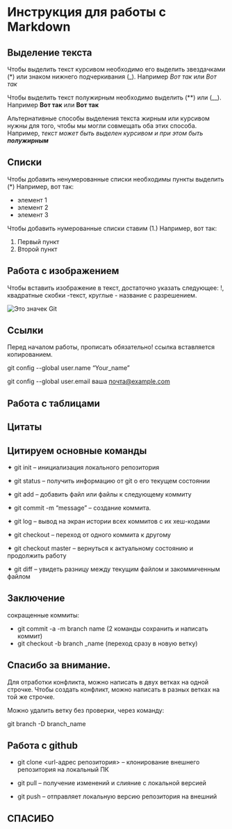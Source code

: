 # Инструкция для работы с Markdown

## Выделение текста

Чтобы выделить текст курсивом необходимо его выделить звездачками (*) или знаком нижнего подчеркивания (_). Например *Вот так* или _Вот так_

Чтобы выделить текст полужирным необходимо выделить (**) или (__). Например **Вот так** или __Вот так__

Альтернативные способы выделения текста жирным или курсивом нужны для того, чтобы мы могли совмещать оба этих способа. Например, _текст может быть выделен курсивом и при этом быть **полужирным**_


## Списки

Чтобы добавить ненумерованные списки необходимы пункты выделить (*)
Например, вот так:
* элемент 1
* элемент 2
* элемент 3

Чтобы добавить нумерованные списки ставим (1.) Например, вот так:
1. Первый пункт
2. Второй пункт

## Работа с изображением
Чтобы вставить изображение в текст, достаточно указать следующее:![]() !, квадратные скобки -текст, круглые - название с разрешением.

![Это значек Git](Git.JPEG.jpeg)
## Ссылки 
Перед началом работы, прописать обязательно! ссылка вставляется копированием.

git config --global user.name “Your_name”

 git config --global user.email ваша почта@example.com
## Работа с таблицами

## Цитаты
## Цитируем основные команды
✦	git init – инициализация локального репозитория

✦	git status – получить информацию от git о его текущем состоянии

✦	git add – добавить файл или файлы к следующему коммиту

✦	git commit -m “message” – создание коммита.

✦	git log – вывод на экран истории всех коммитов с их хеш-кодами

✦	git checkout – переход от одного коммита к другому

✦	git checkout master – вернуться к актуальному состоянию и продолжить работу

✦	git diff – увидеть разницу между текущим файлом и закоммиченным файлом


## Заключение
сокращенные коммиты:  
* git commit -a -m branch name (2 команды сохранить и написать коммит)  
* git checkout -b branch _name
 (переход сразу в новую ветку)

## Спасибо за внимание.
Для отработки конфликта, можно написать в двух ветках на одной строчке.
Чтобы создать конфликт, можно написать в разных ветках на той же строчке.


Можно удалить ветку без проверки, через команду:  

git branch -D branch_name
## Работа с github 

* git clone <url-адрес репозитория> – клонирование внешнего репозитория на  локальный ПК

* git pull – получение изменений и слияние с локальной версией
* git push – отправляет локальную версию репозитория на внешний
## СПАСИБО  
